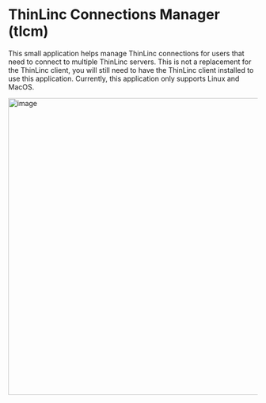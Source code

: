 # ThinLinc Connections Manager (tlcm)
This small application helps manage ThinLinc connections for users that need to connect to multiple ThinLinc servers. This is not a replacement for the ThinLinc client, you will still need to have the ThinLinc client installed to use this application. Currently, this application only supports Linux and MacOS.

<img width="600" alt="image" src="https://github.com/user-attachments/assets/49581191-20ad-4b13-87f7-6fe8d133f7d3" />


